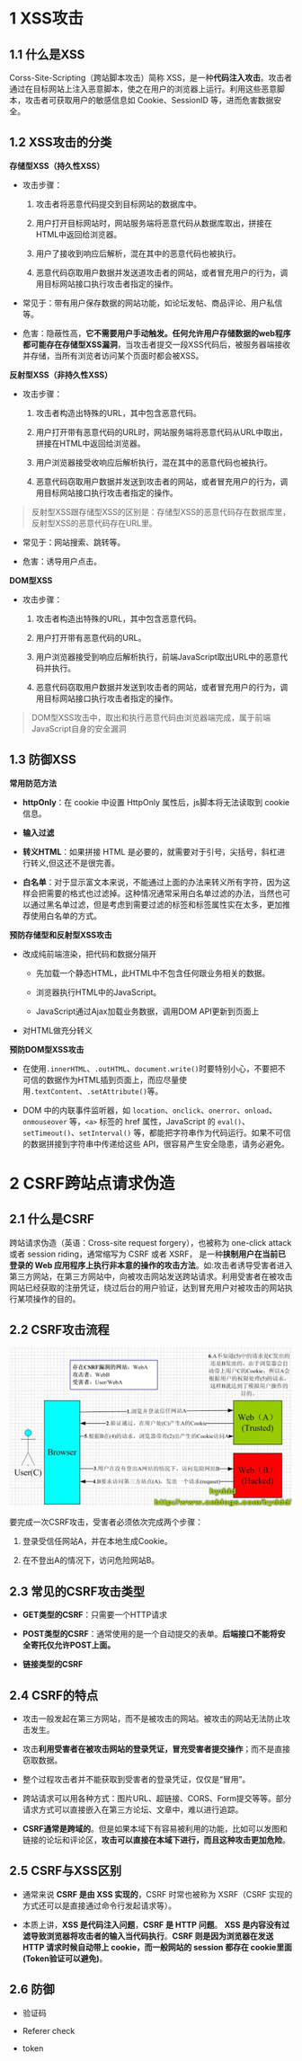 <!--
 * @LastEditors: panda_liu
 * @LastEditTime: 2020-11-15 17:13:39
 * @FilePath: \undefinedc:\Users\23163\Desktop\web\Blog\计算机网络\XSS攻击与CSRF攻击.md
 * @Description: add some description
-->
# 1 XSS攻击

## 1.1 什么是XSS

Corss-Site-Scripting（跨站脚本攻击）简称 XSS，是一种**代码注入攻击**。攻击者通过在目标网站上注入恶意脚本，使之在用户的浏览器上运行。利用这些恶意脚本，攻击者可获取用户的敏感信息如 Cookie、SessionID 等，进而危害数据安全。

## 1.2 XSS攻击的分类

**存储型XSS（持久性XSS）**

- 攻击步骤：

  1. 攻击者将恶意代码提交到目标网站的数据库中。

  2. 用户打开目标网站时，网站服务端将恶意代码从数据库取出，拼接在HTML中返回给浏览器。

  3. 用户了接收到响应后解析，混在其中的恶意代码也被执行。

  4. 恶意代码窃取用户数据并发送道攻击者的网站，或者冒充用户的行为，调用目标网站接口执行攻击者指定的操作。

- 常见于：带有用户保存数据的网站功能，如论坛发帖、商品评论、用户私信等。

- 危害：隐蔽性高，**它不需要用户手动触发。任何允许用户存储数据的web程序都可能存在存储型XSS漏洞**，当攻击者提交一段XSS代码后，被服务器端接收并存储，当所有浏览者访问某个页面时都会被XSS。


**反射型XSS（非持久性XSS）**

- 攻击步骤：
  
  1. 攻击者构造出特殊的URL，其中包含恶意代码。

  2. 用户打开带有恶意代码的URL时，网站服务端将恶意代码从URL中取出，拼接在HTML中返回给浏览器。 

  3. 用户浏览器接受收响应后解析执行，混在其中的恶意代码也被执行。

  4. 恶意代码窃取用户数据并发送到攻击者的网站，或者冒充用户的行为，调用目标网站接口执行攻击者指定的操作。

> 反射型XSS跟存储型XSS的区别是：存储型XSS的恶意代码存在数据库里，反射型XSS的恶意代码存在URL里。

- 常见于：网站搜索、跳转等。

- 危害：诱导用户点击。

**DOM型XSS**

- 攻击步骤：

  1. 攻击者构造出特殊的URL，其中包含恶意代码。

  2. 用户打开带有恶意代码的URL。

  3. 用户浏览器接受到响应后解析执行，前端JavaScript取出URL中的恶意代码并执行。

  4. 恶意代码窃取用户数据并发送到攻击者的网站，或者冒充用户的行为，调用目标网站接口执行攻击者指定的操作。

> DOM型XSS攻击中，取出和执行恶意代码由浏览器端完成，属于前端JavaScript自身的安全漏洞

## 1.3 防御XSS

**常用防范方法**

- **httpOnly**：在 cookie 中设置 HttpOnly 属性后，js脚本将无法读取到 cookie 信息。

- **输入过滤**

- **转义HTML**：如果拼接 HTML 是必要的，就需要对于引号，尖括号，斜杠进行转义,但这还不是很完善。

- **白名单**：对于显示富文本来说，不能通过上面的办法来转义所有字符，因为这样会把需要的格式也过滤掉。这种情况通常采用白名单过滤的办法，当然也可以通过黑名单过滤，但是考虑到需要过滤的标签和标签属性实在太多，更加推荐使用白名单的方式。


**预防存储型和反射型XSS攻击**

- 改成纯前端渲染，把代码和数据分隔开

  - 先加载一个静态HTML，此HTML中不包含任何跟业务相关的数据。

  - 浏览器执行HTML中的JavaScript。

  - JavaScript通过Ajax加载业务数据，调用DOM API更新到页面上

- 对HTML做充分转义

**预防DOM型XSS攻击**

- 在使用`.innerHTML`、`.outHTML`、`document.write()`时要特别小心，不要把不可信的数据作为HTML插到页面上，而应尽量使用`.textContent`、`.setAttribute()`等。

- DOM 中的内联事件监听器，如 `location`、`onclick`、`onerror`、`onload`、`onmouseover` 等，`<a>` 标签的 href 属性，JavaScript 的 `eval()`、`setTimeout()`、`setInterval()` 等，都能把字符串作为代码运行。如果不可信的数据拼接到字符串中传递给这些 API，很容易产生安全隐患，请务必避免。

# 2 CSRF跨站点请求伪造

## 2.1 什么是CSRF

跨站请求伪造（英语：Cross-site request forgery），也被称为 one-click attack 或者 session riding，通常缩写为 CSRF 或者 XSRF， 是一种**挟制用户在当前已登录的 Web 应用程序上执行非本意的操作的攻击方法**。如:攻击者诱导受害者进入第三方网站，在第三方网站中，向被攻击网站发送跨站请求。利用受害者在被攻击网站已经获取的注册凭证，绕过后台的用户验证，达到冒充用户对被攻击的网站执行某项操作的目的。

## 2.2 CSRF攻击流程

![csrf](./csrf.png)

要完成一次CSRF攻击，受害者必须依次完成两个步骤：

1. 登录受信任网站A，并在本地生成Cookie。

2. 在不登出A的情况下，访问危险网站B。

## 2.3 常见的CSRF攻击类型

- **GET类型的CSRF**：只需要一个HTTP请求

- **POST类型的CSRF**：通常使用的是一个自动提交的表单。**后端接口不能将安全寄托仅允许POST上面。**

- **链接类型的CSRF**

## 2.4 CSRF的特点

- 攻击一般发起在第三方网站，而不是被攻击的网站。被攻击的网站无法防止攻击发生。

- 攻击**利用受害者在被攻击网站的登录凭证，冒充受害者提交操作**；而不是直接窃取数据。

- 整个过程攻击者并不能获取到受害者的登录凭证，仅仅是“冒用”。

- 跨站请求可以用各种方式：图片URL、超链接、CORS、Form提交等等。部分请求方式可以直接嵌入在第三方论坛、文章中，难以进行追踪。

- **CSRF通常是跨域的**。但是如果本域下有容易被利用的功能，比如可以发图和链接的论坛和评论区，**攻击可以直接在本域下进行，而且这种攻击更加危险**。

## 2.5 CSRF与XSS区别

- 通常来说 **CSRF 是由 XSS 实现的**，CSRF 时常也被称为 XSRF（CSRF 实现的方式还可以是直接通过命令行发起请求等）。

- 本质上讲，**XSS 是代码注入问题**，**CSRF 是 HTTP 问题**。 **XSS 是内容没有过滤导致浏览器将攻击者的输入当代码执行**。**CSRF 则是因为浏览器在发送 HTTP 请求时候自动带上 cookie，而一般网站的 session 都存在 cookie里面(Token验证可以避免)**。

## 2.6 防御

- 验证码

- Referer check

- token